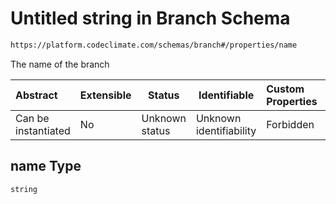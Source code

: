 # Untitled string in Branch Schema

```txt
https://platform.codeclimate.com/schemas/branch#/properties/name
```

The name of the branch


| Abstract            | Extensible | Status         | Identifiable            | Custom Properties | Additional Properties | Access Restrictions | Defined In                                                                      |
| :------------------ | ---------- | -------------- | ----------------------- | :---------------- | --------------------- | ------------------- | ------------------------------------------------------------------------------- |
| Can be instantiated | No         | Unknown status | Unknown identifiability | Forbidden         | Allowed               | none                | [Branch.schema.json\*](../../schemas/Branch.schema.json "open original schema") |

## name Type

`string`
